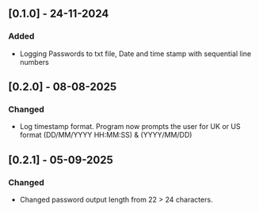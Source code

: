 ## [0.1.0] - 24-11-2024
### Added
- Logging Passwords to txt file, Date and time stamp with sequential line numbers


## [0.2.0] - 08-08-2025
### Changed
- Log timestamp format. Program now prompts the user for UK or US format (DD/MM/YYYY HH:MM:SS) & (YYYY/MM/DD)

## [0.2.1] - 05-09-2025
### Changed
- Changed password output length from 22 > 24 characters.
